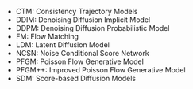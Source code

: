 

- CTM: Consistency Trajectory Models
- DDIM: Denoising Diffusion Implicit Model
- DDPM: Denoising Diffusion Probabilistic Model
- FM: Flow Matching
- LDM: Latent Diffusion Model
- NCSN: Noise Conditional Score Network
- PFGM: Poisson Flow Generative Model
- PFGM++: Improved Poisson Flow Generative Model
- SDM: Score-based Diffusion Models